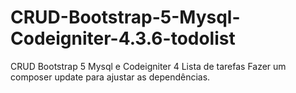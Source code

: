 # CRUD-Bootstrap-5-Mysql-Codeigniter-4.3.6-todolist
CRUD Bootstrap 5 Mysql e Codeigniter 4 Lista de tarefas
Fazer um composer update para ajustar as dependências.
